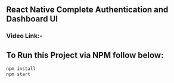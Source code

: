 ## React Native Complete Authentication and Dashboard UI
### Video Link:-

## To Run this Project via NPM follow below:

```bash
npm install
npm start
```

